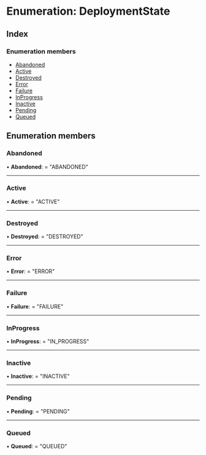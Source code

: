 
# Enumeration: DeploymentState

## Index

### Enumeration members

* [Abandoned](deploymentstate.md#abandoned)
* [Active](deploymentstate.md#active)
* [Destroyed](deploymentstate.md#destroyed)
* [Error](deploymentstate.md#error)
* [Failure](deploymentstate.md#failure)
* [InProgress](deploymentstate.md#inprogress)
* [Inactive](deploymentstate.md#inactive)
* [Pending](deploymentstate.md#pending)
* [Queued](deploymentstate.md#queued)

## Enumeration members

###  Abandoned

• **Abandoned**: = "ABANDONED"

___

###  Active

• **Active**: = "ACTIVE"

___

###  Destroyed

• **Destroyed**: = "DESTROYED"

___

###  Error

• **Error**: = "ERROR"

___

###  Failure

• **Failure**: = "FAILURE"

___

###  InProgress

• **InProgress**: = "IN_PROGRESS"

___

###  Inactive

• **Inactive**: = "INACTIVE"

___

###  Pending

• **Pending**: = "PENDING"

___

###  Queued

• **Queued**: = "QUEUED"
